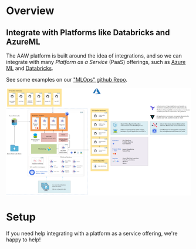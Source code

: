 # Overview

## Integrate with Platforms like Databricks and AzureML

The AAW platform is built around the idea of integrations, and so we can
integrate with many _Platform as a Service_ (PaaS) offerings, such as
[Azure ML](https://azure.microsoft.com/en-us/services/machine-learning/) and
[Databricks](https://azure.microsoft.com/en-ca/services/databricks/).

See some examples on our
["MLOps" github Repo](https://github.com/statcan/kubeflow-mlops).

![PaaS](../images/PaaS.png)

# Setup

If you need help integrating with a platform as a service offering, we're happy
to help!
